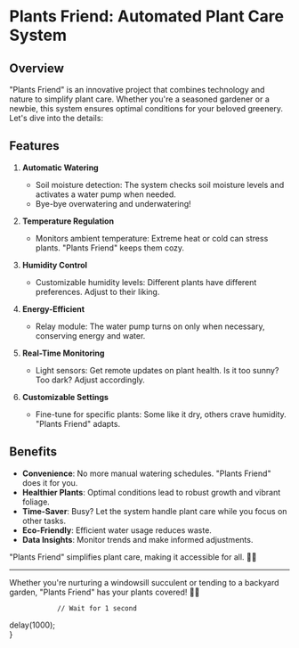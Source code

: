 

# Plants Friend: Automated Plant Care System

## Overview
"Plants Friend" is an innovative project that combines technology and nature to simplify plant care. Whether you're a seasoned gardener or a newbie, this system ensures optimal conditions for your beloved greenery. Let's dive into the details:

## Features

1. **Automatic Watering**
   - Soil moisture detection: The system checks soil moisture levels and activates a water pump when needed.
   - Bye-bye overwatering and underwatering!

2. **Temperature Regulation**
   - Monitors ambient temperature: Extreme heat or cold can stress plants. "Plants Friend" keeps them cozy.

3. **Humidity Control**
   - Customizable humidity levels: Different plants have different preferences. Adjust to their liking.

4. **Energy-Efficient**
   - Relay module: The water pump turns on only when necessary, conserving energy and water.

5. **Real-Time Monitoring**
   - Light sensors: Get remote updates on plant health. Is it too sunny? Too dark? Adjust accordingly.

6. **Customizable Settings**
   - Fine-tune for specific plants: Some like it dry, others crave humidity. "Plants Friend" adapts.

## Benefits

- **Convenience**: No more manual watering schedules. "Plants Friend" does it for you.
- **Healthier Plants**: Optimal conditions lead to robust growth and vibrant foliage.
- **Time-Saver**: Busy? Let the system handle plant care while you focus on other tasks.
- **Eco-Friendly**: Efficient water usage reduces waste.
- **Data Insights**: Monitor trends and make informed adjustments.

"Plants Friend" simplifies plant care, making it accessible for all. 🌱🌿

---

Whether you're nurturing a windowsill succulent or tending to a backyard garden, "Plants Friend" has your plants covered! 🌼🌿



  
                // Wait for 1 second
  delay(1000);   
}

